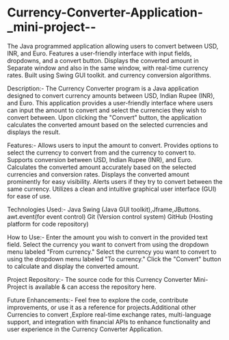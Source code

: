 # Currency-Converter-Application-_mini-project--
The Java programmed application allowing users to convert between USD, INR, and Euro. Features a user-friendly interface with input fields, dropdowns, and a convert button. Displays the converted amount in Separate window and also in the same window, with real-time currency rates. Built using Swing GUI toolkit. and currency conversion algorithms.


Description:-
The Currency Converter program is a Java application designed to convert currency amounts between USD, Indian Rupee (INR), and Euro. This application provides a user-friendly interface where users can input the amount to convert and select the currencies they wish to convert between. Upon clicking the "Convert" button, the application calculates the converted amount based on the selected currencies and displays the result.

Features:-
Allows users to input the amount to convert.
Provides options to select the currency to convert from and the currency to convert to.
Supports conversion between USD, Indian Rupee (INR), and Euro.
Calculates the converted amount accurately based on the selected currencies and conversion rates.
Displays the converted amount prominently for easy visibility.
Alerts users if they try to convert between the same currency.
Utilizes a clean and intuitive graphical user interface (GUI) for ease of use.

Technologies Used:-
Java
Swing (Java GUI toolkit),Jframe,JButtons.
awt.event(for event control)
Git (Version control system)
GitHub (Hosting platform for code repository)

How to Use:-
Enter the amount you wish to convert in the provided text field.
Select the currency you want to convert from using the dropdown menu labeled "From currency."
Select the currency you want to convert to using the dropdown menu labeled "To currency."
Click the "Convert" button to calculate and display the converted amount.

Project Repository:-
The source code for this Currency Converter Mini-Project is available & can access the repository here.

Future Enhancements:-
Feel free to explore the code, contribute improvements, or use it as a reference for projects.Additional other Currencies to convert ,Explore real-time exchange rates, multi-language support, and integration with financial APIs to enhance functionality and user experience in the Currency Converter Application.
